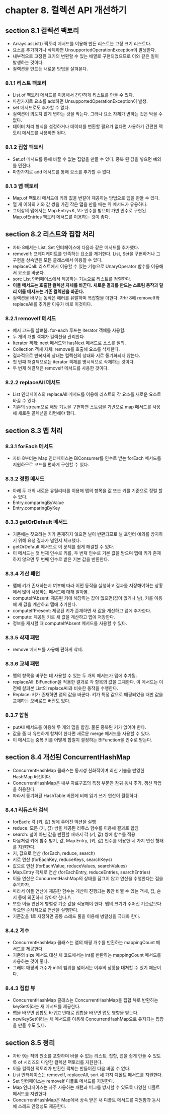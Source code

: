 # chapter 8. 컬렉션 API 개선하기

## section 8.1 컬렉션 팩토리

* Arrays.asList() 팩토리 메서드를 이용해 만든 리스트는 고정 크기 리스트다. 
* 요소를 추가하거나 삭제하면 UnsupportedOperationException이 발생한다.
* 내부적으로 고정된 크기의 변환할 수 있는 배열로 구현되었으므로 이와 같은 일이 발생하는 것이다.
* 컬렉션을 만드는 새로운 방법을 살펴본다.

### 8.1.1 리스트 팩토리

* List.of 팩토리 메서드를 이용해서 간단하게 리스트를 만들 수 있다.
* 마찬가지로 요소를 add하면 UnsupportedOperationException이 발생.
* set 메서드로도 추가할 수 없다. 
* 컬렉션이 의도치 않게 변하는 것을 막는다. 그러나 요소 자체가 변하는 것은 막을 수 없다.
* 데이터 처리 형식을 설정하거나 데이터를 변환할 필요가 없다면 사용하기 간편한 팩토리 메서드를 사용하면 된다.

### 8.1.2 집합 팩토리

* Set.of 메서드를 통해 바꿀 수 없는 집합을 만들 수 있다. 중복 된 값을 넣으면 예외를 던진다.
* 마찬가지로 add 메서드를 통해 요소를 추가할 수 없다. 

### 8.1.3 맵 팩토리

* Map.of 팩토리 메서드에 키와 값을 번갈아 제공하는 방법으로 맵을 만들 수 있다.
* 열 개 이하의 키와 값 쌍을 가진 작은 맵을 만들 때는 위 메서드가 유용하다.
* 그이상의 맵에서는 Map.Entry<K, V> 인수를 받으며 가변 인수로 구현된 Map.ofEntries 팩토리 메서드를 이용하는 것이 좋다.

## section 8.2 리스트와 집합 처리

* 자바 8에서는 List, Set 인터페이스에 다음과 같은 메서드를 추가했다.
* removeIf: 프레디케이트를 만족하는 요소를 제거한다. List, Set을 구현하거나 그 구현을 상속받은 모든 클래스에서 이용할 수 있다.
* replaceCall: 리스트에서 이용할 수 있는 기능으로 UnaryOperator 함수를 이용해서 요소를 바꾼다.
* sort: List 인터페이스에서 제공하는 기능으로 리스트를 정렬한다.
* __이들 메서드는 호출한 컬렉션 자체를 바꾼다. 새로운 결과를 만드는 스트림 동작과 달리 이들 메서드는 기존 컬렉션을 바꾼다.__
* 컬렉션을 바꾸는 동작은 에러를 유발하며 복잡함을 더한다. 자바 8에 removeIf와 replaceAll를 추가한 이유가 바로 이것이다.

### 8.2.1 removeIf 메서드

* 예시 코드를 살펴봄. for-each 루프는 iterator 객체를 사용함.
* 두 개의 개별 객체가 컬렉션을 관리한다.
* Iterator 객체: next 메서드와 hasNext 메서드로 소스를 질의.
* Collection 객체 자체: remove를 호출해 요소를 삭제한다.
* 결과적으로 반복자의 상태는 컬렉션의 상태와 서로 동기화되지 않는다.
* 첫 번째 해결책으로는 iterator 객체를 명시적으로 삭제하는 것이다.
* 두 번재 해결책은 removeIf 메서드를 사용한 것이다.

### 8.2.2 replaceAll 메서드

* List 인터페이스의 replaceAll 메서드를 이용해 리스트의 각 요소를 새로운 요소로 바꿀 수 있다.
* 기존의 stream으로 해당 기능을 구현하면 스트림을 기반으로 map 메서드를 사용해 새로운 콜렉션을 리턴해야 했다.

## section 8.3 맵 처리

### 8.3.1 forEach 메서드

* 자바 8부터는 Map 인터페이스는 BiConsumer를 인수로 받는 forEach 메서드를 지원하므로 코드를 편하게 구현할 수 있다.

### 8.3.2 정렬 메서드

* 아래 두 개의 새로운 유틸리티를 이용해 맵의 항목을 값 또는 키를 기준으로 정렬 할 수 있다.
* Entry.comparingByValue
* Entry.comparingByKey

### 8.3.3 getOrDefault 메서드

* 기존에는 찾으려는 키가 존재하지 않으면 널이 반환되므로 널 포인터 예외를 방지하기 위해 요청 결과가 널인지 체크했다.
* getOrDefault 메서드로 이 문제를 쉽게 해결할 수 있다.
* 이 메서드는 첫 번재 인수로 키를, 두 번재 인수로 기본 값을 받으며 맵에 키가 존재하지 않으면 두 번째 인수로 받은 기본 값을 반환한다.

### 8.3.4 계산 패턴

* 맵에 키가 존재하는지 여부에 따라 어떤 동작을 실행하고 결과를 저장해야하는 상황에서 많이 사용하는 메서드에 대해 알아봄.
* computeIfAbsent: 제공된 키에 해당하는 값이 없으면(값이 없거나 널), 키를 이용해 새 값을 계산하고 맵에 추가한다.
* computeIfPresent: 제공된 키가 존재하면 새 값을 계산하고 맵에 추가한다.
* compute: 제공된 키로 새 값을 계산하고 맵에 저장한다.
* 정보를 캐시할 때 computeIfAbsent 메서드를 사용할 수 있다.


### 8.3.5 삭제 패턴

* remove 메서드를 사용해 편하게 삭제.

### 8.3.6 교체 패턴

* 맵의 항목을 바꾸는 데 사용할 수 있는 두 개의 메서드가 맵에 추가됨.
* replaceAll: BiFunction을 적용한 결과로 각 항목의 값을 교체한다. 이 메서드는 이전에 살펴본 List의 replaceAll과 비슷한 동작을 수행한다.
* Replace: 키가 존재하면 맵의 값을 바꾼다. 키가 특정 값으로 매핑되었을 때만 값을 교체하는 오버로드 버전도 있다.

### 8.3.7 합침

* putAll 메서드를 이용해 두 개의 맵을 합침. 물론 중복된 키가 없어야 한다.
* 값을 좀 더 유연하게 합쳐야 한다면 새로운 merge 메서드를 사용할 수 있다.
* 이 메서드는 중복 키를 어떻게 합칠지 결정하는 BiFunction을 인수로 받는다.

## section 8.4 개선된 ConcurrentHashMap

* ConcurrentHashMap 클래스는 동시성 친화적이며 최신 기술을 반영한 HashMap 버전이다.
* ConcurrentHashMap은 내부 자료구조의 특정 부분만 잠궈 동시 추가, 갱신 작업을 허용한다.
* 따라서 동기화된 HashTable 버전에 비해 읽기 쓰기 연산이 월등하다.

### 8.4.1 리듀스와 검색

* forEach: 각 (키, 값) 쌍에 주어진 액션을 실행
* reduce: 모든 (키, 값) 쌍을 제공된 리듀스 함수를 이용해 결과로 합침
* search: 널이 아닌 값을 반환할 때까지 각 (키, 값) 쌍에 함수를 적용
* 다음처럼 키에 함수 받기, 값, Map.Entry, (키, 값) 인수를 이용한 네 가지 연산 형태를 지원한다.
* 키, 값으로 연산 (forEach, reduce, search)
* 키로 연산 (forEachKey, reduceKeys, searchKeys)
* 값으로 연산 (forEachValue, reduceValues, searchValues)
* Map.Entry 객체로 연산 (forEachEntry, reduceEntries, searchEntries)
* 이들 연산은 ConcurrentHashMap의 상태를 잠그지 않고 연산을 수행한다는 점을 주목하자.
* 따라서 이들 연산에 제공한 함수는 게산이 진행되는 동안 바뀔 수 있는 객체, 값, 순서 등에 의존하지 않아야 한다./\
* 또한 이들 연산에 병렬성 기준 값을 적용해야 한다. 맵의 크기가 주어진 기준값보다 작으면 순차적으로 연산을 실행한다.
* 기준값을 1로 지정하면 공통 스레드 풀을 이용해 병렬성을 극대화 한다.

### 8.4.2 계수

* ConcurrentHashMap 클래스는 맵의 매핑 개수를 반환하는 mappingCount 메서드를 제공한다.
* 기존의 size 메서드 대신 새 코드에서는 int를 반환하는 mappingCount 메서드를 사용하는 것이 좋다.
* 그래야 매핑의 개수가 int의 범위를 넘어서는 이후의 상황을 대처할 수 있기 때문이다.

### 8.4.3 집합 뷰

* ConcurrentHashMap 클래스는 ConcurrentHashMap을 집합 뷰로 반환하는 keySet이라는 새 메서드를 제공한다.
* 맵을 바꾸면 집합도 바뀌고 반대로 집합을 바꾸면 맵도 영향을 받는다.
* newKeySet이라는 새 메서드를 이용해 ConcurrentHashMap으로 유지되는 집합을 만들 수도 있다.

## section 8.5 정리

* 자바 9는 적의 원소를 포함하며 바꿀 수 없는 리스트, 집합, 맵을 쉽게 만들 수 있도록 of 시리즈의 다양한 컬렉션 팩토리를 지원한다.
* 이들 컬렉션 팩토리가 반환한 객체는 만들어진 다음 바꿀 수 없다.
* List 인터페이스는 removeIf, replaceAll, sort 세 가지 디폴트 메서드를 지원한다.
* Set 인터페이스는 removeIf 디폴트 메서드를 지원한다.
* Map 인터페이스는 자주 사용하는 패턴과 버그를 방지할 수 있도록 다양한 디폴트 메서드를 지원한다.
* ConcurrentHashMap은 Map에서 상속 받은 새 디폴트 메서드를 지원함과 동시에 스레드 안정성도 제공한다.

